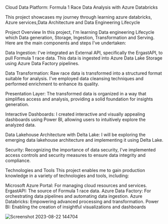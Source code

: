 Cloud Data Platform: Formula 1 Race Data Analysis with Azure Databricks

This project showcases my journey through learning azure databricks, Azure services,Data Architecture and Data Engineering Lifecycle 

Project Overview
In this project, I'm learning Data engineering Lifecycle which Data generation, Storage, Ingestion, Transformation and Serving. Here are the main components and steps I've undertaken:

Data Ingestion: I've integrated an External API, specifically the ErgastAPI, to pull Formula 1 race data. This data is ingested into Azure Data Lake Storage using Azure Data Factory pipelines.

Data Transformation: Raw race data is transformed into a structured format suitable for analysis. I've employed data cleansing techniques and performed enrichment to enhance its quality.

Presentation Layer: The transformed data is organized in a way that simplifies access and analysis, providing a solid foundation for insights generation.

Interactive Dashboards: I  created interactive and visually appealing dashboards using Power BI, allowing users to intuitively explore the analyzed data.

Data Lakehouse Architecture with Delta Lake: I will be  exploring the emerging data lakehouse architecture and implementing it using Delta Lake.

Security: Recognizing the importance of data security, I've implemented access controls and security measures to ensure data integrity and compliance.

Technologies and Tools
This project enables me to gain production knowledge in a variety of technologies and tools, including:

Microsoft Azure Portal: For managing cloud resources and services.
ErgastAPI: The source of Formula 1 race data.
Azure Data Factory: For orchestrating data pipelines and automating data ingestion.
Azure Databricks: Empowering advanced processing and transformation.
Power BI: Enabling the creation of insightful visualizations and dashboards


![Screenshot 2023-08-22 144704](https://github.com/Muhyd33n/Formula1RacingProject/assets/55355325/647c88f0-8f30-49b9-9a7e-f96db153a1c0)

